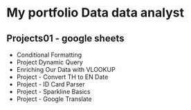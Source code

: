 # My portfolio Data data analyst

## Projects01 - google sheets
- Conditional Formatting
- Project Dynamic Query
- Enriching Our Data with VLOOKUP
- Project - Convert TH to EN Date
- Project - ID Card Parser
- Project - Sparkline Basics
- Project - Google Translate
